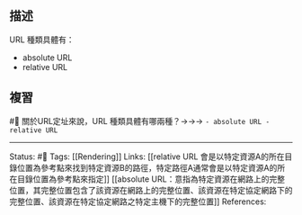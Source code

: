 ## 描述

URL 種類具體有：
- absolute URL
- relative URL

## 複習

#🧠 關於URL定址來說，URL 種類具體有哪兩種？->->-> `- absolute URL - relative URL`
<!--SR:!2024-03-01,233,210-->


---
Status: #🌱 
Tags:
[[Rendering]]
Links:
[[relative URL 會是以特定資源A的所在目錄位置為參考點來找到特定資源B的路徑，特定路徑A通常會是以特定資源A的所在目錄位置為參考點來指定]]
[[absolute URL：意指為特定資源在網路上的完整位置，其完整位置包含了該資源在網路上的完整位置、該資源在特定協定網路下的完整位置、該資源在特定協定網路之特定主機下的完整位置]]
References: